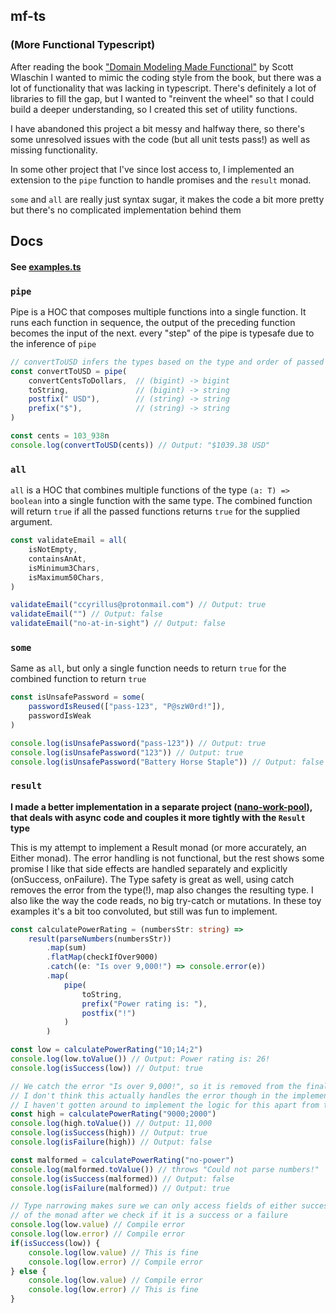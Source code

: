 ## mf-ts 
### (More Functional Typescript) 

After reading the book ["Domain Modeling Made Functional"](https://www.oreilly.com/library/view/domain-modeling-made/9781680505481/) by Scott Wlaschin
I wanted to mimic the coding style from the book, but there was a lot of functionality that was lacking in typescript.
There's definitely a lot of libraries to fill the gap, but I wanted to "reinvent the wheel" so that I could
build a deeper understanding, so I created this set of utility functions.

I have abandoned this project a bit messy and halfway there, so there's some unresolved issues with the code (but all unit tests pass!)
as well as missing functionality.

In some other project that I've since lost access to, 
I implemented an extension to the `pipe` function to handle promises and the `result` monad.

`some` and `all` are really just syntax sugar, it makes the code a bit more pretty but there's no complicated implementation behind them


## Docs
#### See [examples.ts](src/examples.ts)

### `pipe`

Pipe is a HOC that composes multiple functions into a single function.
It runs each function in sequence, the output of the preceding function becomes the input of the next.
every "step" of the pipe is typesafe due to the inference of `pipe`

```typescript
// convertToUSD infers the types based on the type and order of passed functions
const convertToUSD = pipe(
    convertCentsToDollars,  // (bigint) -> bigint
    toString,               // (bigint) -> string
    postfix(" USD"),        // (string) -> string
    prefix("$"),            // (string) -> string
)

const cents = 103_938n
console.log(convertToUSD(cents)) // Output: "$1039.38 USD"
```

### `all`
`all` is a HOC that combines multiple functions of the type `(a: T) => boolean`
into a single function with the same type.
The combined function will return `true` if all the passed functions returns `true` for the supplied argument.

```typescript
const validateEmail = all(
    isNotEmpty,
    containsAnAt,
    isMinimum3Chars,
    isMaximum50Chars,
)

validateEmail("ccyrillus@protonmail.com") // Output: true
validateEmail("") // Output: false
validateEmail("no-at-in-sight") // Output: false
```

### `some`
Same as `all`, but only a single function needs to return `true` for the combined function to return `true`
```typescript
const isUnsafePassword = some(
    passwordIsReused(["pass-123", "P@szW0rd!"]),
    passwordIsWeak
)

console.log(isUnsafePassword("pass-123")) // Output: true
console.log(isUnsafePassword("123")) // Output: true
console.log(isUnsafePassword("Battery Horse Staple")) // Output: false
```


### `result`

**I made a better implementation in a separate project ([nano-work-pool](https://github.com/CeasarCyrillus/nano-work-pool/blob/main/api/src/mf-ts/core/resultPipe.ts)), that deals with async code and couples it more tightly with the `Result` type**


This is my attempt to implement a Result monad (or more accurately, an Either monad).
The error handling is not functional, but the rest shows some promise
I like that side effects are handled separately and explicitly (onSuccess, onFailure).
The Type safety is great as well, using catch removes the error from the type(!), map also changes the resulting type.
I also like the way the code reads, no big try-catch or mutations. In these toy examples it's a bit too convoluted, but still was fun to implement.

```typescript
const calculatePowerRating = (numbersStr: string) =>
    result(parseNumbers(numbersStr))
        .map(sum)
        .flatMap(checkIfOver9000)
        .catch((e: "Is over 9,000!") => console.error(e))
        .map(
            pipe(
                toString,
                prefix("Power rating is: "),
                postfix("!")
            )
        )

const low = calculatePowerRating("10;14;2")
console.log(low.toValue()) // Output: Power rating is: 26!
console.log(isSuccess(low)) // Output: true

// We catch the error "Is over 9,000!", so it is removed from the final type
// I don't think this actually handles the error though in the implementation, the result is still a failure
// I haven't gotten around to implement the logic for this apart from the type signature
const high = calculatePowerRating("9000;2000")
console.log(high.toValue()) // Output: 11,000
console.log(isSuccess(high)) // Output: true
console.log(isFailure(high)) // Output: false

const malformed = calculatePowerRating("no-power")
console.log(malformed.toValue()) // throws "Could not parse numbers!"
console.log(isSuccess(malformed)) // Output: false
console.log(isFailure(malformed)) // Output: true

// Type narrowing makes sure we can only access fields of either success/failure
// of the monad after we check if it is a success or a failure
console.log(low.value) // Compile error
console.log(low.error) // Compile error
if(isSuccess(low)) {
    console.log(low.value) // This is fine
    console.log(low.error) // Compile error
} else {
    console.log(low.value) // Compile error
    console.log(low.error) // This is fine
}
```
